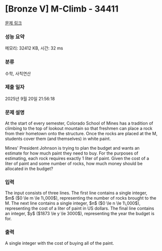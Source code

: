 # [Bronze V] M-Climb - 34411 

[문제 링크](https://www.acmicpc.net/problem/34411) 

### 성능 요약

메모리: 32412 KB, 시간: 32 ms

### 분류

수학, 사칙연산

### 제출 일자

2025년 9월 20일 21:56:18

### 문제 설명

<p>At the start of every semester, Colorado School of Mines has a tradition of climbing to the top of lookout mountain so that freshmen can place a rock from their hometown onto the structure. Once the rocks are placed at the M, students cover them (and themselves) in white paint.</p>

<p>Mines' President Johnson is trying to plan the budget and wants an estimate for how much paint they need to buy. For the purposes of estimating, each rock requires exactly 1 liter of paint. Given the cost of a liter of paint and some number of rocks, how much money should be allocated in the budget?</p>

### 입력 

 <p>The input consists of three lines. The first line contains a single integer, $m$ ($0 \le m \le 1\,000$), representing the number of rocks brought to the M. The next line contains a single integer, $n$ ($0 \le n \le 1\,000$), representing the cost of a liter of paint in US dollars. The final line contains an integer, $y$ ($1873 \le y \le 3000$), representing the year the budget is for.</p>

### 출력 

 <p>A single integer with the cost of buying all of the paint.</p>

